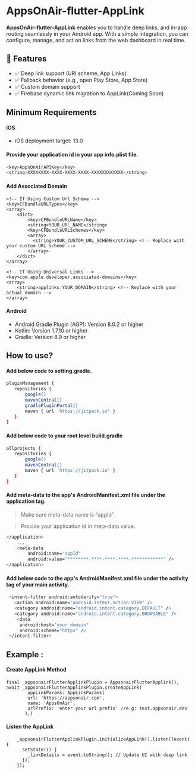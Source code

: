 # AppsOnAir-flutter-AppLink

**AppsOnAir-flutter-AppLink** enables you to handle deep links, and in-app routing seamlessly in your Android app. With a simple integration, you can configure, manage, and act on links from the web dashboard in real time.

## 🚀 Features

- ✅ Deep link support (URI scheme, App Links)
- ✅ Fallback behavior (e.g., open Play Store, App Store)
- ✅ Custom domain support
- ✅ Firebase dynamic link migration to AppLink(Coming Soon)

## Minimum Requirements

#### iOS

- iOS deployment target: 13.0

#### Provide your application id in your app info.plist file.

```sh
<key>AppsOnAirAPIKey</key>
<string>XXXXXXXX-XXXX-XXXX-XXXX-XXXXXXXXXXXX</string>
```

#### Add Associated Domain

```
<!-- If Using Custom Url Schema -->
<key>CFBundleURLTypes</key>
<array>
    <dict>
        <key>CFBundleURLName</key>
        <string>YOUR_URL_NAME</string>
        <key>CFBundleURLSchemes</key>
        <array>
          <string>YOUR_CUSTOM_URL_SCHEME</string> <!-- Replace with your custom URL scheme -->
        </array>
    </dict>
</array>
```

```
<!-- If Using Universal Links -->
<key>com.apple.developer.associated-domains</key>
<array>
    <string>applinks:YOUR_DOMAIN</string> <!-- Replace with your actual domain -->
</array>
```

#### Android

- Android Gradle Plugin (AGP): Version 8.0.2 or higher
- Kotlin: Version 1.7.10 or higher
- Gradle: Version 8.0 or higher


## How to use?

#### Add below code to setting.gradle.

```sh
pluginManagement {
   repositories {
       google()
       mavenCentral()
       gradlePluginPortal()
       maven { url 'https://jitpack.io' }
   }
}
```

#### Add below code to your root level build.gradle

```sh
allprojects {
   repositories {
       google()
       mavenCentral()
       maven { url 'https://jitpack.io' }
   }
}
```

#### Add meta-data to the app's AndroidManifest.xml file under the application tag.

>Make sure meta-data name is “appId”.

>Provide your application id in meta-data value.


```sh
</application>
    ...
    <meta-data
        android:name="appId"
        android:value="********-****-****-****-************" />
</application>
```

#### Add below code to the app's AndroidManifest.xml file under the activity tag of your main activity.

```sh
 <intent-filter android:autoVerify="true">
   <action android:name="android.intent.action.VIEW" />
   <category android:name="android.intent.category.DEFAULT" />
   <category android:name="android.intent.category.BROWSABLE" />
    <data
     android:host="your domain"
     android:scheme="https" />
 </intent-filter>
```


## Example :

#### Create AppLink Method

```
final _appsonairFlutterApplinkPlugin = AppsonairFlutterApplink();
await _appsonairFlutterApplinkPlugin.createAppLink(
        appLinkParams: AppLinkParams(
        url: 'https://appsonair.com',
        name: 'AppsOnAir',
        urlPrefix: 'enter your url prefix' //e.g: test.appsonair.dev
       ),)

```

#### Listen the AppLink
```
    _appsonairFlutterApplinkPlugin.initializeAppLink().listen((event) {
      setState(() {
        _linkDetails = event.toString(); // Update UI with deep link
      });
    });
```
